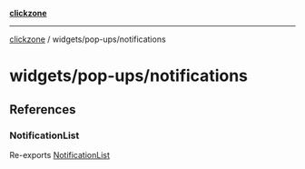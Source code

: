 [**clickzone**](../../../README.md)

***

[clickzone](../../../README.md) / widgets/pop-ups/notifications

# widgets/pop-ups/notifications

## References

### NotificationList

Re-exports [NotificationList](ui/NotificationList/functions/NotificationList.md)
